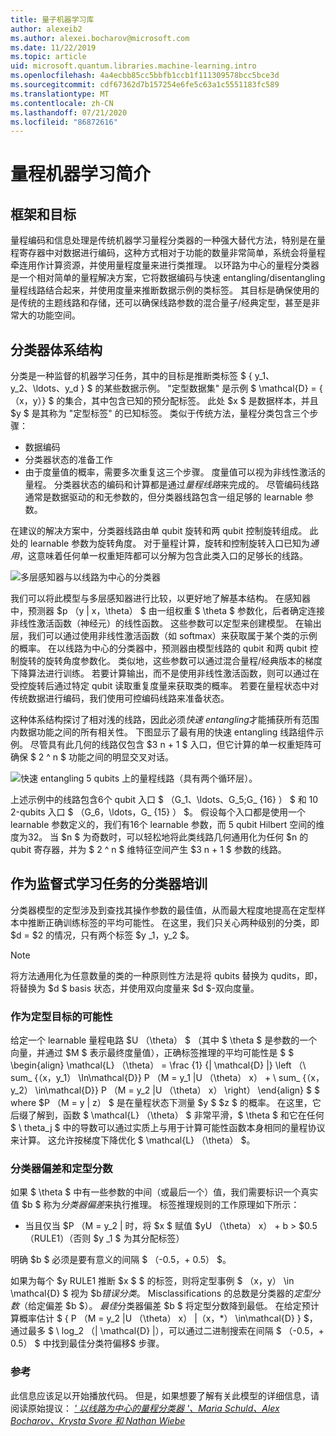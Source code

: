 ```yaml
---
title: 量子机器学习库
author: alexeib2
ms.author: alexei.bocharov@microsoft.com
ms.date: 11/22/2019
ms.topic: article
uid: microsoft.quantum.libraries.machine-learning.intro
ms.openlocfilehash: 4a4ecbb85cc5bbfb1ccb1f111309578bcc5bce3d
ms.sourcegitcommit: cdf67362d7b157254e6fe5c63a1c5551183fc589
ms.translationtype: MT
ms.contentlocale: zh-CN
ms.lasthandoff: 07/21/2020
ms.locfileid: "86872616"
---
```

# <a name="introduction-to-quantum-machine-learning"></a>量程机器学习简介

## <a name="framework-and-goals"></a>框架和目标

量程编码和信息处理是传统机器学习量程分类器的一种强大替代方法，特别是在量程寄存器中对数据进行编码，这种方式相对于功能的数量非常简单，系统会将量程牵连用作计算资源，并使用量程度量来进行类推理。
以环路为中心的量程分类器是一个相对简单的量程解决方案，它将数据编码与快速 entangling/disentangling 量程线路结合起来，并使用度量来推断数据示例的类标签。
其目标是确保使用的是传统的主题线路和存储，还可以确保线路参数的混合量子/经典定型，甚至是非常大的功能空间。

## <a name="classifier-architecture"></a>分类器体系结构

分类是一种监督的机器学习任务，其中的目标是推断类标签 $ \{ y_1、y_2、\ldots、y_d \} $ 的某些数据示例。 "定型数据集" 是示例 $ \mathcal{D} = \{ （x，y）} $ 的集合，其中包含已知的预分配标签。 此处 $x $ 是数据样本，并且 $y $ 是其称为 "定型标签" 的已知标签。
类似于传统方法，量程分类包含三个步骤：
- 数据编码
- 分类器状态的准备工作
- 由于度量值的概率，需要多次重复这三个步骤。 度量值可以视为非线性激活的量程。
分类器状态的编码和计算都是通过*量程线路*来完成的。 尽管编码线路通常是数据驱动的和无参数的，但分类器线路包含一组足够的 learnable 参数。 

在建议的解决方案中，分类器线路由单 qubit 旋转和两 qubit 控制旋转组成。 此处的 learnable 参数为旋转角度。 对于量程计算，旋转和控制旋转入口已知为*通用*，这意味着任何单一权重矩阵都可以分解为包含此类入口的足够长的线路。

![多层感知器与以线路为中心的分类器](~/media/DLvsQCC.png)

我们可以将此模型与多层感知器进行比较，以更好地了解基本结构。 在感知器中，预测器 $p （y | x，\theta） $ 由一组权重 $ \theta $ 参数化，后者确定连接非线性激活函数（神经元）的线性函数。 这些参数可以定型来创建模型。 在输出层，我们可以通过使用非线性激活函数（如 softmax）来获取属于某个类的示例的概率。 在以线路为中心的分类器中，预测器由模型线路的 qubit 和两 qubit 控制旋转的旋转角度参数化。 类似地，这些参数可以通过混合量程/经典版本的梯度下降算法进行训练。 若要计算输出，而不是使用非线性激活函数，则可以通过在受控旋转后通过特定 qubit 读取重复度量来获取类的概率。 若要在量程状态中对传统数据进行编码，我们使用可控编码线路来准备状态。

这种体系结构探讨了相对浅的线路，因此必须*快速 entangling*才能捕获所有范围内数据功能之间的所有相关性。 下图显示了最有用的快速 entangling 线路组件示例。 尽管具有此几何的线路仅包含 $3 n + 1 $ 入口，但它计算的单一权重矩阵可确保 $ 2 ^ n $ 功能之间的明显交叉对话。

![快速 entangling 5 qubits 上的量程线路（具有两个循环层）。](~/media/5-qubit-qccc.png)

上述示例中的线路包含6个 qubit 入口 $ （G_1、\ldots、G_5;G_ {16} ） $ 和 10 2-qubits 入口 $ （G_6，\ldots，G_ {15} ） $。 假设每个入口都是使用一个 learnable 参数定义的，我们有16个 learnable 参数，而 5 qubit Hilbert 空间的维度为32。 当 $n $ 为奇数时，可以轻松地将此类线路几何通用化为任何 $n 的 qubit 寄存器，并为 $ 2 ^ n $ 维特征空间产生 $3 n + 1 $ 参数的线路。

## <a name="classifier-training-as-a-supervised-learning-task"></a>作为监督式学习任务的分类器培训

分类器模型的定型涉及到查找其操作参数的最佳值，从而最大程度地提高在定型样本中推断正确训练标签的平均可能性。
在这里，我们只关心两种级别的分类，即 $d = $2 的情况，只有两个标签 $y _1，y_2 $。

> [!NOTE]
> 将方法通用化为任意数量的类的一种原则性方法是将 qubits 替换为 qudits，即，将替换为 $d $ basis 状态，并使用双向度量来 $d $-双向度量。

### <a name="likelihood-as-the-training-goal"></a>作为定型目标的可能性

给定一个 learnable 量程电路 $U （\theta） $ （其中 $ \theta $ 是参数的一个向量，并通过 $M $ 表示最终度量值），正确标签推理的平均可能性是 $ $ \begin{align} \mathcal{L} （\theta） = \frac {1} {| \mathcal{D} |} \left （\ sum_ {（x，y_1） \In\mathcal{D}} P （M = y_1 |U （\theta） x） + \ sum_ {（x，y_2） \in\mathcal{D}} P （M = y_2 |U （\theta） x） \right） \end{align} $ $ where $P （M = y | z） $ 是在量程状态下测量 $y $ $z $ 的概率。
在这里，它后缀了解到，函数 $ \mathcal{L} （\theta） $ 非常平滑，$ \theta $ 和它在任何 $ \ theta_j $ 中的导数可以通过实质上与用于计算可能性函数本身相同的量程协议来计算。 这允许按梯度下降优化 $ \mathcal{L} （\theta） $。

### <a name="classifier-bias-and-training-score"></a>分类器偏差和定型分数

如果 $ \theta $ 中有一些参数的中间（或最后一个）值，我们需要标识一个真实值 $b $ 称为*分类器偏差*来执行推理。 标签推理规则的工作原理如下所示： 
- 当且仅当 $P （M = y_2 | 时，将 $x $ 赋值 $yU （\theta） x） + b > $0.5 （RULE1）（否则 $y _1 $ 为其分配标签）

明确 $b $ 必须是要有意义的间隔 $ （-0.5，+ 0.5） $。

如果为每个 $y RULE1 推断 $x $ $ 的标签，则将定型事例 $ （x，y） \in \mathcal{D} $ 视为 $b*错误分类*。 Misclassifications 的总数是分类器的*定型分数*（给定偏差 $b $）。 *最佳*分类器偏差 $b $ 将定型分数降到最低。 在给定预计算概率估计 $ \{ P （M = y_2 |U （\theta） x） |（x，*） \in\mathcal{D} \} $，通过最多 $ \ log_2 （| \mathcal{D} |），可以通过二进制搜索在间隔 $ （-0.5，+ 0.5） $ 中找到最佳分类符偏移$ 步骤。

### <a name="reference"></a>参考

此信息应该足以开始播放代码。 但是，如果想要了解有关此模型的详细信息，请阅读原始提议： [ *' 以线路为中心的量程分类器 '、Maria Schuld、Alex Bocharov、Krysta Svore 和 Nathan Wiebe*](https://arxiv.org/abs/1804.00633)
